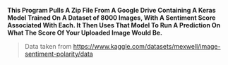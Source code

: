 **This Program Pulls A Zip File From A Google Drive Containing A Keras Model Trained On A Dataset of 8000 Images, With A Sentiment Score Associated With Each. It Then Uses That Model To Run A Prediction On What The Score Of Your Uploaded Image Would Be.**
> Data taken from https://www.kaggle.com/datasets/mexwell/image-sentiment-polarity/data
